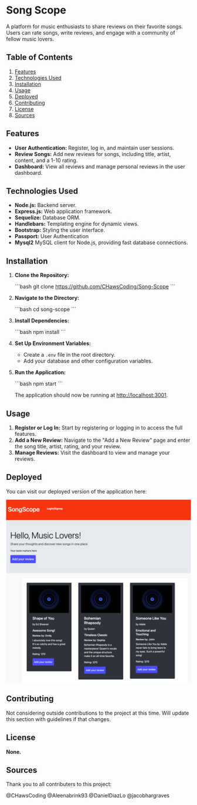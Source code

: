 # Song Scope

A platform for music enthusiasts to share reviews on their favorite songs. Users can rate songs, write reviews, and engage with a community of fellow music lovers.

## Table of Contents
1. [Features](#features)
2. [Technologies Used](#technologies-used)
3. [Installation](#installation)
4. [Usage](#usage)
5. [Deployed](#deployed)
6. [Contributing](#contributing)
7. [License](#license)
8. [Sources](#sources)


## Features

- **User Authentication:** Register, log in, and maintain user sessions.
- **Review Songs:** Add new reviews for songs, including title, artist, content, and a 1-10 rating.
- **Dashboard:** View all reviews and manage personal reviews in the user dashboard.

## Technologies Used

- **Node.js:** Backend server.
- **Express.js:** Web application framework.
- **Sequelize:** Database ORM.
- **Handlebars:** Templating engine for dynamic views.
- **Bootstrap:** Styling the user interface.
- **Passport:** User Authentication
- **Mysql2** MySQL client for Node.js, providing fast database connections.

## Installation

1. **Clone the Repository:**

   \```bash
   git clone https://github.com/CHawsCoding/Song-Scope
   \```

2. **Navigate to the Directory:**

   \```bash
   cd song-scope
   \```

3. **Install Dependencies:**

   \```bash
   npm install
   \```

4. **Set Up Environment Variables:**
   - Create a `.env` file in the root directory.
   - Add your database and other configuration variables.

5. **Run the Application:**

   \```bash
   npm start
   \```

   The application should now be running at [http://localhost:3001](http://localhost:3001).

## Usage

1. **Register or Log In:** Start by registering or logging in to access the full features.
2. **Add a New Review:** Navigate to the "Add a New Review" page and enter the song title, artist, rating, and your review.
3. **Manage Reviews:** Visit the dashboard to view and manage your reviews.

## Deployed

You can visit our deployed version of the application here:

![screenshot](./Public/assets/Screen%20Shot%202023-08-07%20at%205.28.01%20PM.png)

## Contributing

Not considering outside contributions to the project at this time. Will update this section with guidelines if that changes. 

## License

**None.**

## Sources

Thank you to all contributers to this project: 

@CHawsCoding
@Aleenabrink93
@DanielDiazLo
@jacobhargraves



